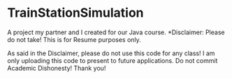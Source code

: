 # TrainStationSimulation
A project my partner and I created for our Java course. *Disclaimer: Please do not take! This is for Resume purposes only.

As said in the Disclaimer, please do not use this code for any class! I am only uploading this code to present
to future applications. Do not commit Academic Dishonesty! Thank you!
